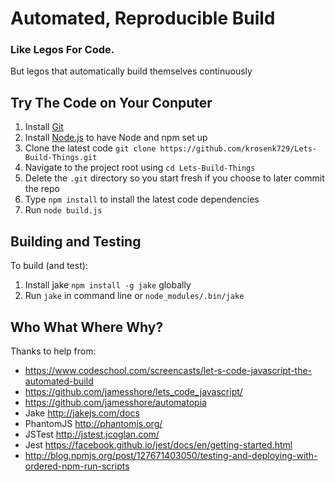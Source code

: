 # Automated, Reproducible Build

### Like Legos For Code.
But legos that automatically build themselves continuously 

Try The Code on Your Conputer
------

1. Install [Git](http://git-scm.com/downloads)
1. Install [Node.js](https://nodejs.org/en/) to have Node and npm set up
1. Clone the latest code `git clone https://github.com/krosenk729/Lets-Build-Things.git`
1. Navigate to the project root using `cd Lets-Build-Things`
1. Delete the `.git` directory so you start fresh if you choose to later commit the repo
1. Type `npm install` to install the latest code dependencies 
1. Run `node build.js` 


Building and Testing
--------------------

To build (and test):

1. Install jake `npm install -g jake` globally 
1. Run `jake` in command line or `node_modules/.bin/jake`


Who What Where Why?
------

Thanks to help from: 

+ https://www.codeschool.com/screencasts/let-s-code-javascript-the-automated-build 
+ https://github.com/jamesshore/lets_code_javascript/
+ https://github.com/jamesshore/automatopia
+ Jake http://jakejs.com/docs
+ PhantomJS http://phantomjs.org/ 
+ JSTest http://jstest.jcoglan.com/
+ Jest https://facebook.github.io/jest/docs/en/getting-started.html
+ http://blog.npmjs.org/post/127671403050/testing-and-deploying-with-ordered-npm-run-scripts